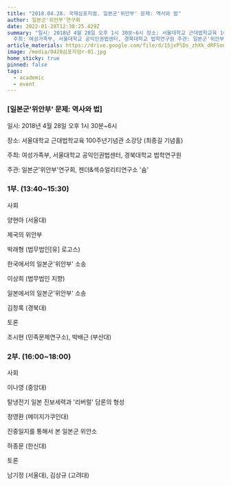 ```yaml
---
title: "2018.04.28. 국제심포지엄. 일본군'위안부' 문제: 역사와 법"
author: 일본군'위안부'연구회
date: 2022-01-28T12:38:25.429Z
summary: "일시: 2018년 4월 28일 오후 1시 30분~6시 장소: 서울대학교 근대법학교육 100주년기념관 소강당 (최종길 기념홀)
  주최: 여성가족부, 서울대학교 공익인권법센터, 경북대학교 법학연구원 주관: 일본군'위안부'연구회, 젠더&섹슈얼리티연구소 '숨'"
article_materials: https://drive.google.com/file/d/1SjxPlDs_zhXk_dRFSonyLYG0UdYzhzzr/view?usp=sharing
image: /media/0428심포지엄r-01.jpg
home_sticky: true
pinned: false
tags:
  - academic
  - event
---
```

### \[일본군'위안부' 문제: 역사와 법]

일시: 2018년 4월 28일 오후 1시 30분~6시 

장소: 서울대학교 근대법학교육 100주년기념관 소강당 (최종길 기념홀) 

주최: 여성가족부, 서울대학교 공익인권법센터, 경북대학교 법학연구원

주관: 일본군'위안부'연구회, 젠더&섹슈얼리티연구소 '숨' 

### 1부. (13:40~15:30)

사회

양현아 (서울대)



제국의 위안부

박래형 (법무법인\[유] 로고스)

한국에서의 일본군'위안부' 소송 

이상희 (법무법인 지향) 

일본에서의 일본군'위안부' 소송

김창록 (경북대)



토론

조시현 (민족문제연구소), 박배근 (부산대)

### 2부. (16:00~18:00)

사회

이나영 (중앙대)



탈냉전기 일본 진보세력과 '리버럴' 담론의 형성

정영환 (메이지가쿠인대)

진중일지를 통해서 본 일본군 위안소

하종문 (한신대)



토론

남기정 (서울대), 김상규 (고려대)